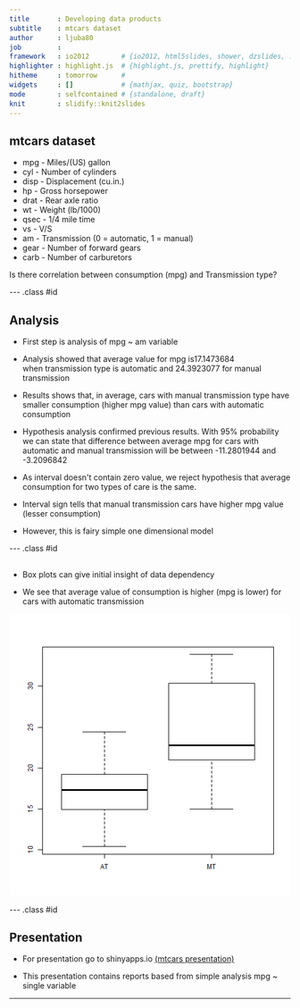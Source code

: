 ```yaml
---
title       : Developing data products
subtitle    : mtcars dataset
author      : ljuba80
job         : 
framework   : io2012        # {io2012, html5slides, shower, dzslides, ...}
highlighter : highlight.js  # {highlight.js, prettify, highlight}
hitheme     : tomorrow      # 
widgets     : []            # {mathjax, quiz, bootstrap}
mode        : selfcontained # {standalone, draft}
knit        : slidify::knit2slides
--- 
```


## mtcars dataset

- mpg	  - Miles/(US) gallon
- cyl	  - Number of cylinders
-	disp	- Displacement (cu.in.)
- hp	  - Gross horsepower
- drat	- Rear axle ratio
- wt	  - Weight (lb/1000)
- qsec	- 1/4 mile time
- vs	  - V/S
- am	  - Transmission (0 = automatic, 1 = manual)
- gear	- Number of forward gears
- carb	- Number of carburetors

Is there correlation between consumption (mpg) and Transmission type?

--- .class #id 

## Analysis


- First step is analysis of mpg ~ am variable

- Analysis showed that average value for mpg is17.1473684  
  when transmission type is  automatic and 24.3923077 for manual transmission

- Results shows that, in average, cars with manual transmission type have smaller consumption (higher mpg value) than cars with automatic consumption


- Hypothesis analysis confirmed previous results. With 95% probability we can state that difference between average mpg for cars with automatic and manual transmission will be between -11.2801944 and -3.2096842

- As interval doesn't contain zero value, we reject hypothesis that average consumption for two types of care is the same.

- Interval sign tells that manual transmission cars  have higher mpg value (lesser consumption)

- However, this is fairy simple one dimensional model 

--- .class #id

## 

- Box plots can give initial insight of data dependency

- We see that average value  of consumption is higher (mpg is lower) for cars with automatic transmission

![plot of chunk unnamed-chunk-3](assets/fig/unnamed-chunk-3-1.png) 

--- .class #id 

## Presentation


- For presentation go  to shinyapps.io [(mtcars presentation)](http://ljuba80.shinyapps.io/mtcars)

- This presentation contains reports based from simple analysis mpg ~ single variable
---
